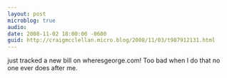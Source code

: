```yaml
---
layout: post
microblog: true
audio: 
date: 2008-11-02 18:00:00 -0600
guid: http://craigmcclellan.micro.blog/2008/11/03/t987912131.html
---
```

just tracked a new bill on wheresgeorge.com!  Too bad when I do that no one ever does after me.
